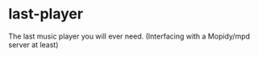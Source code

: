 # last-player
The last music player you will ever need. (Interfacing with a Mopidy/mpd server at least)
